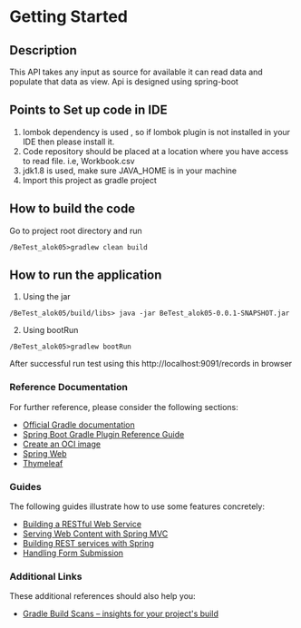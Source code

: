 # Getting Started
## Description
This API takes any input as source for available it can read data and 
populate that data as view.
Api is designed using spring-boot 

## Points to Set up code in IDE
1. lombok dependency is used , so if lombok plugin is not installed in your IDE then please install it.
2. Code repository should be placed at a location where you have access to read file. i.e, Workbook.csv
3. jdk1.8 is used, make sure JAVA_HOME is in your machine
4. Import this project as gradle project


## How to build the code
Go to project root directory and run
```
/BeTest_alok05>gradlew clean build
```

## How to run the application
1. Using the jar
```
/BeTest_alok05/build/libs> java -jar BeTest_alok05-0.0.1-SNAPSHOT.jar
```
2. Using bootRun
```
/BeTest_alok05>gradlew bootRun
```

After successful run test using this http://localhost:9091/records in browser

### Reference Documentation
For further reference, please consider the following sections:

* [Official Gradle documentation](https://docs.gradle.org)
* [Spring Boot Gradle Plugin Reference Guide](https://docs.spring.io/spring-boot/docs/2.4.4/gradle-plugin/reference/html/)
* [Create an OCI image](https://docs.spring.io/spring-boot/docs/2.4.4/gradle-plugin/reference/html/#build-image)
* [Spring Web](https://docs.spring.io/spring-boot/docs/2.4.4/reference/htmlsingle/#boot-features-developing-web-applications)
* [Thymeleaf](https://docs.spring.io/spring-boot/docs/2.4.4/reference/htmlsingle/#boot-features-spring-mvc-template-engines)

### Guides
The following guides illustrate how to use some features concretely:

* [Building a RESTful Web Service](https://spring.io/guides/gs/rest-service/)
* [Serving Web Content with Spring MVC](https://spring.io/guides/gs/serving-web-content/)
* [Building REST services with Spring](https://spring.io/guides/tutorials/bookmarks/)
* [Handling Form Submission](https://spring.io/guides/gs/handling-form-submission/)

### Additional Links
These additional references should also help you:

* [Gradle Build Scans – insights for your project's build](https://scans.gradle.com#gradle)

